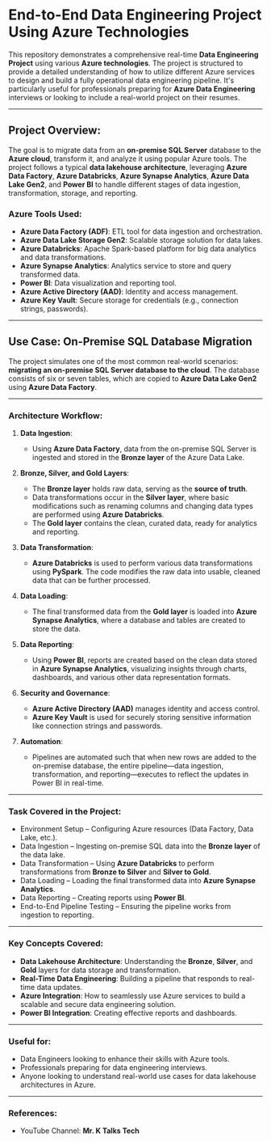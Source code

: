# End-to-End Data Engineering Project Using Azure Technologies

This repository demonstrates a comprehensive real-time **Data Engineering Project** using various **Azure technologies**. The project is structured to provide a detailed understanding of how to utilize different Azure services to design and build a fully operational data engineering pipeline. It's particularly useful for professionals preparing for **Azure Data Engineering** interviews or looking to include a real-world project on their resumes.

---

## **Project Overview:**
The goal is to migrate data from an **on-premise SQL Server** database to the **Azure cloud**, transform it, and analyze it using popular Azure tools. The project follows a typical **data lakehouse architecture**, leveraging **Azure Data Factory**, **Azure Databricks**, **Azure Synapse Analytics**, **Azure Data Lake Gen2**, and **Power BI** to handle different stages of data ingestion, transformation, storage, and reporting.

### **Azure Tools Used:**
- **Azure Data Factory (ADF)**: ETL tool for data ingestion and orchestration.
- **Azure Data Lake Storage Gen2**: Scalable storage solution for data lakes.
- **Azure Databricks**: Apache Spark-based platform for big data analytics and data transformations.
- **Azure Synapse Analytics**: Analytics service to store and query transformed data.
- **Power BI**: Data visualization and reporting tool.
- **Azure Active Directory (AAD)**: Identity and access management.
- **Azure Key Vault**: Secure storage for credentials (e.g., connection strings, passwords).

---

## **Use Case: On-Premise SQL Database Migration**
The project simulates one of the most common real-world scenarios: **migrating an on-premise SQL Server database to the cloud**. The database consists of six or seven tables, which are copied to **Azure Data Lake Gen2** using **Azure Data Factory**.

---

### **Architecture Workflow:**
1. **Data Ingestion**:
   - Using **Azure Data Factory**, data from the on-premise SQL Server is ingested and stored in the **Bronze layer** of the Azure Data Lake.

2. **Bronze, Silver, and Gold Layers**:
   - The **Bronze layer** holds raw data, serving as the **source of truth**.
   - Data transformations occur in the **Silver layer**, where basic modifications such as renaming columns and changing data types are performed using **Azure Databricks**.
   - The **Gold layer** contains the clean, curated data, ready for analytics and reporting.

3. **Data Transformation**:
   - **Azure Databricks** is used to perform various data transformations using **PySpark**. The code modifies the raw data into usable, cleaned data that can be further processed.

4. **Data Loading**:
   - The final transformed data from the **Gold layer** is loaded into **Azure Synapse Analytics**, where a database and tables are created to store the data.

5. **Data Reporting**:
   - Using **Power BI**, reports are created based on the clean data stored in **Azure Synapse Analytics**, visualizing insights through charts, dashboards, and various other data representation formats.

6. **Security and Governance**:
   - **Azure Active Directory (AAD)** manages identity and access control.
   - **Azure Key Vault** is used for securely storing sensitive information like connection strings and passwords.

7. **Automation**:
   - Pipelines are automated such that when new rows are added to the on-premise database, the entire pipeline—data ingestion, transformation, and reporting—executes to reflect the updates in Power BI in real-time.

---

### **Task Covered in the Project:**
- Environment Setup – Configuring Azure resources (Data Factory, Data Lake, etc.).
- Data Ingestion – Ingesting on-premise SQL data into the **Bronze layer** of the data lake.
- Data Transformation – Using **Azure Databricks** to perform transformations from **Bronze to Silver** and **Silver to Gold**.
- Data Loading – Loading the final transformed data into **Azure Synapse Analytics**.
- Data Reporting – Creating reports using **Power BI**.
- End-to-End Pipeline Testing – Ensuring the pipeline works from ingestion to reporting.

---

### **Key Concepts Covered:**
- **Data Lakehouse Architecture**: Understanding the **Bronze**, **Silver**, and **Gold** layers for data storage and transformation.
- **Real-Time Data Engineering**: Building a pipeline that responds to real-time data updates.
- **Azure Integration**: How to seamlessly use Azure services to build a scalable and secure data engineering solution.
- **Power BI Integration**: Creating effective reports and dashboards.

---

### **Useful for:**
- Data Engineers looking to enhance their skills with Azure tools.
- Professionals preparing for data engineering interviews.
- Anyone looking to understand real-world use cases for data lakehouse architectures in Azure.
  
---

### **References:**
- YouTube Channel: **Mr. K Talks Tech**
